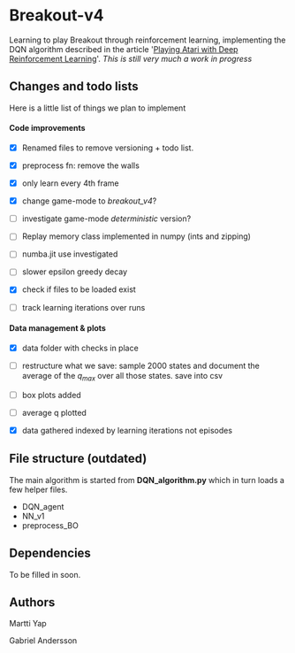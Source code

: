 # Breakout-v4

Learning to play Breakout through reinforcement learning, implementing the DQN algorithm described in the article '[Playing Atari with Deep Reinforcement Learning](https://www.cs.toronto.edu/~vmnih/docs/dqn.pdf)'.  *This is still very much a work in progress* 



## Changes and todo lists

Here is a little list of things we plan to implement 

#### Code improvements

- [x] Renamed files to remove versioning + todo list. 

- [x] preprocess fn: remove the walls

- [x] only learn every 4th frame

- [x] change game-mode to *breakout_v4*?

- [ ] investigate game-mode  *deterministic* version?

- [ ] Replay memory class implemented in numpy (ints and zipping)

- [ ] numba.jit use investigated

- [ ] slower epsilon greedy decay

- [x] check if files to be loaded exist

- [ ] track learning iterations over runs 

  

#### Data management & plots

- [x] data folder with checks in place 

- [ ] restructure what we save: sample 2000 states and document the average of the $q_{max}$ over all those states. save into csv 

- [ ] box plots added

- [ ] average q plotted

- [x] data gathered indexed by learning iterations not episodes 

  

## File structure (outdated)

The main algorithm is started from **DQN_algorithm.py** which in turn loads a few helper files.

* DQN_agent 
* NN_v1
* preprocess_BO

## Dependencies

To be filled in soon.

## Authors

Martti Yap

Gabriel Andersson



